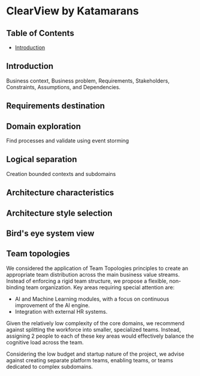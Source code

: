 # ClearView by Katamarans

## Table of Contents

- [Introduction](#introduction)



## Introduction
Business context, Business problem, Requirements, Stakeholders, Constraints, Assumptions, and Dependencies.

## Requirements destination

## Domain exploration
Find processes and validate using event storming

## Logical separation
Creation bounded contexts and subdomains

## Architecture characteristics

## Architecture style selection

## Bird's eye system view

## Team topologies

We considered the application of Team Topologies principles to create an appropriate team distribution across the main
business value streams. Instead of enforcing a rigid team structure, we propose a flexible, non-binding team
organization. Key areas requiring special attention are:

- AI and Machine Learning modules, with a focus on continuous improvement of the AI engine.
- Integration with external HR systems.

Given the relatively low complexity of the core domains, we recommend against splitting the workforce into smaller,
specialized teams. Instead, assigning 2 people to each of these key areas would effectively balance the cognitive load
across the team.

Considering the low budget and startup nature of the project, we advise against creating separate platform teams,
enabling teams, or teams dedicated to complex subdomains.

 

